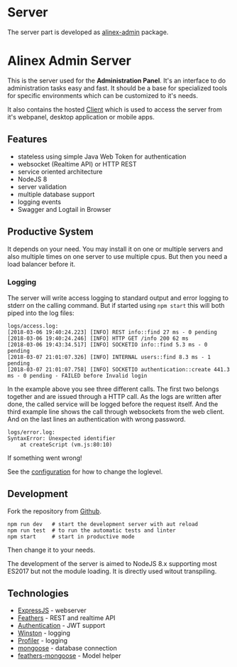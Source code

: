 # Server

The server part is developed as [alinex-admin](https://github.com/alinex/node-admin) package.

# Alinex Admin Server

This is the server used for the __Administration Panel__. It's an interface to do administration tasks easy and fast. It should be a base for specialized tools for specific environments which can be customized to it's needs.

It also contains the hosted [Client](https://github.com/alinex/quasar-admin) which is used to access the server from it's webpanel, desktop application or mobile apps.

## Features

- stateless using simple Java Web Token for authentication
- websocket (Realtime API) or HTTP REST
- service oriented architecture
- NodeJS 8
- server validation
- multiple database support
- logging events
- Swagger and Logtail in Browser

## Productive System

It depends on your need. You may install it on one or multiple servers and also multiple times on one server to use multiple cpus. But then you need a load balancer before it.

### Logging

The server will write access logging to standard output and error logging to stderr on the calling command. But if started using `npm start` this will both piped into the log files:

    logs/access.log:
    [2018-03-06 19:40:24.223] [INFO] REST info::find 27 ms - 0 pending
    [2018-03-06 19:40:24.246] [INFO] HTTP GET /info 200 62 ms
    [2018-03-06 19:43:34.517] [INFO] SOCKETIO info::find 5.3 ms - 0 pending
    [2018-03-07 21:01:07.326] [INFO] INTERNAL users::find 8.3 ms - 1 pending
    [2018-03-07 21:01:07.758] [INFO] SOCKETIO authentication::create 441.3 ms - 0 pending - FAILED before Invalid login

In the example above you see three different calls. The first two belongs together and are issued through a HTTP call. As the logs are written after done, the called service will be logged before the request itself. And the third example line shows the call through websockets from the web client.
And on the last lines an authentication with wrong password.

    logs/error.log:
    SyntaxError: Unexpected identifier
        at createScript (vm.js:80:10)

If something went wrong!

See the [configuration](config.md) for how to change the loglevel.

## Development

Fork the repository from [Github](https://github.com/alinex/node-admin).

    npm run dev   # start the development server with aut reload
    npm run test  # to run the automatic tests and linter
    npm start     # start in productive mode

Then change it to your needs.

The development of the server is aimed to NodeJS 8.x supporting most ES2017 but not the module loading. It is directly used witout transpiling.

## Technologies

- [ExpressJS](http://expressjs.com/de/) - webserver
- [Feathers](https://feathersjs.com/) - REST and realtime API
- [Authentication](https://docs.feathersjs.com/api/authentication/server.html) - JWT support
- [Winston](https://github.com/winstonjs/winston) - logging
- [Profiler](https://github.com/feathers-plus/feathers-profiler) - logging
- [mongoose](http://mongoosejs.com/) - database connection
- [feathers-mongoose](https://github.com/feathersjs-ecosystem/feathers-mongoose) - Model helper
